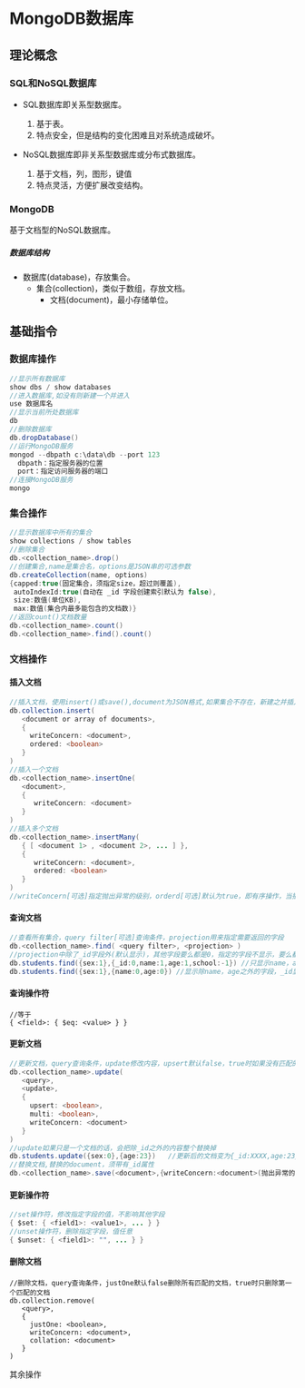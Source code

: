 # MongoDB数据库

## 理论概念

### SQL和NoSQL数据库

- SQL数据库即关系型数据库。
  1. 基于表。
  2. 特点安全，但是结构的变化困难且对系统造成破坏。

- NoSQL数据库即非关系型数据库或分布式数据库。
  1. 基于文档，列，图形，键值
  2. 特点灵活，方便扩展改变结构。

### MongoDB

基于文档型的NoSQL数据库。

##### 数据库结构

- 数据库(database)，存放集合。
  - 集合(collection)，类似于数组，存放文档。
    - 文档(document)，最小存储单位。

## 基础指令

### 数据库操作


```java
//显示所有数据库
show dbs / show databases 
//进入数据库,如没有则新建一个并进入
use 数据库名 
//显示当前所处数据库
db 
//删除数据库
db.dropDatabase()
//运行MongoDB服务
mongod --dbpath c:\data\db --port 123
  dbpath：指定服务器的位置
  port：指定访问服务器的端口
//连接MongoDB服务
mongo
```

### 集合操作

```java
//显示数据库中所有的集合
show collections / show tables
//删除集合
db.<collection_name>.drop()
//创建集合,name是集合名，options是JSON串的可选参数
db.createCollection(name, options)
{capped:true(固定集合，须指定size，超过则覆盖),
 autoIndexId:true(自动在 _id 字段创建索引默认为 false),
 size:数值(单位KB),
 max:数值(集合内最多能包含的文档数)}
//返回count()文档数量
db.<collection_name>.count()
db.<collection_name>.find().count()
```

### 文档操作

#### 插入文档

```java
//插入文档，使用insert()或save(),document为JSON格式,如果集合不存在，新建之并插入document
db.collection.insert(
   <document or array of documents>,
   {
     writeConcern: <document>,
     ordered: <boolean>
   }
)
//插入一个文档
db.<collection_name>.insertOne(
   <document>,
   {
      writeConcern: <document>
   }
)
//插入多个文档
db.<collection_name>.insertMany(
   { [ <document 1> , <document 2>, ... ] },
   {
      writeConcern: <document>,
      ordered: <boolean>
   }
)
//writeConcern[可选]指定抛出异常的级别，orderd[可选]默认为true，即有序操作，当插入过程中出现异常时，剩下的文档将不会被插入，值为false时，出现异常不影响其他文档的插入
```

#### 查询文档

```java
//查看所有集合，query filter[可选]查询条件，projection用来指定需要返回的字段
db.<collection_name>.find( <query filter>, <projection> )
//projection中除了_id字段外(默认显示)，其他字段要么都是0，指定的字段不显示，要么都不是0，指定的字段显示。
db.students.find({sex:1},{_id:0,name:1,age:1,school:-1}) //只显示name，age,school,不显示_id
db.students.find({sex:1},{name:0,age:0}) //显示除name，age之外的字段，_id显示
```

#### 查询操作符

```
//等于
{ <field>: { $eq: <value> } }

```



#### 更新文档

```java
//更新文档，query查询条件，update修改内容，upsert默认false，true时如果没有匹配的文档则新建一个，multi默认false，只修改第一条记录，true时，修改匹配的所有记录
db.<collection_name>.update(
   <query>,
   <update>,
   {
     upsert: <boolean>,
     multi: <boolean>,
     writeConcern: <document>
   }
)
//update如果只是一个文档的话，会把除_id之外的内容整个替换掉
db.students.update({sex:0},{age:23})   //更新后的文档变为{_id:XXXX,age:23}
//替换文档,替换的document，须带有_id属性
db.<collection_name>.save(<document>,{writeConcern:<document>(抛出异常的级别)})
```

#### 更新操作符

```java
//set操作符，修改指定字段的值，不影响其他字段
{ $set: { <field1>: <value1>, ... } }
//unset操作符，删除指定字段，值任意
{ $unset: { <field1>: "", ... } }
```

#### 删除文档

```
//删除文档，query查询条件，justOne默认false删除所有匹配的文档，true时只删除第一个匹配的文档
db.collection.remove(
   <query>,
   {
     justOne: <boolean>,
     writeConcern: <document>,
     collation: <document>
   }
)

```

其余操作

```java


```

